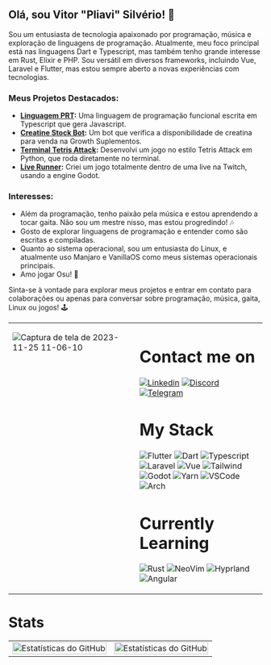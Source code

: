 ## Olá, sou Vitor "Pliavi" Silvério! 👋

Sou um entusiasta de tecnologia apaixonado por programação, música e exploração de linguagens de programação. Atualmente, meu foco principal está nas linguagens Dart e Typescript, mas também tenho grande interesse em Rust, Elixir e PHP. Sou versátil em diversos frameworks, incluindo Vue, Laravel e Flutter, mas estou sempre aberto a novas experiências com tecnologias.

### Meus Projetos Destacados:

- **[Linguagem PRT](https://github.com/Pliavi/Linguagem-PRT):** Uma linguagem de programação funcional escrita em Typescript que gera Javascript.
- **[Creatine Stock Bot](https://github.com/Pliavi/creatine-stock-bot):** Um bot que verifica a disponibilidade de creatina para venda na Growth Suplementos.
- **[Terminal Tetris Attack](https://github.com/Pliavi/tetris-term-attack):** Desenvolvi um jogo no estilo Tetris Attack em Python, que roda diretamente no terminal.
- **[Live Runner](https://github.com/Pliavi/live-runner):** Criei um jogo totalmente dentro de uma live na Twitch, usando a engine Godot.

### Interesses:

- Além da programação, tenho paixão pela música e estou aprendendo a tocar gaita. Não sou um mestre nisso, mas estou progredindo! 🎶
- Gosto de explorar linguagens de programação e entender como são escritas e compiladas.
- Quanto ao sistema operacional, sou um entusiasta do Linux, e atualmente uso Manjaro e VanillaOS como meus sistemas operacionais principais.
- Amo jogar Osu! 🥁

Sinta-se à vontade para explorar meus projetos e entrar em contato para colaborações ou apenas para conversar sobre programação, música, gaita, Linux ou jogos! 🕹️

<table style="width: 100%; border: 0">
  <tr style="border: 0;">

  <td style="width: 50%;border:0; vertical-align: top">

![Captura de tela de 2023-11-25 11-06-10](https://github.com/Pliavi/Pliavi/assets/5985423/32e0ca1c-e0eb-4f03-95fd-58eb6f708c40)


  </td>

  <td style="width: 50%;border:0">

# Contact me on

[![Linkedin](https://img.shields.io/badge/Linkedin-0077B5?logo=Linkedin&logoColor=white)](https://www.linkedin.com/in/pliavi)
[![Discord](https://img.shields.io/badge/Discord-7289DA?logo=Discord&logoColor=white)](https://discord.com/users/235088799074441472)
[![Telegram](https://img.shields.io/badge/Telegram-26A5E4?logo=Telegram&logoColor=white)](https://t.me/Pliavi)

# My Stack

![Flutter](https://img.shields.io/badge/Flutter-02569B?logo=Flutter&logoColor=white)
![Dart](https://img.shields.io/badge/Dart-0175C2?logo=Dart&logoColor=white)
![Typescript](https://img.shields.io/badge/Typescript-3178C6?logo=Typescript&logoColor=white)
![Laravel](https://img.shields.io/badge/Laravel-FF2D20?logo=Laravel&logoColor=white)
![Vue](https://img.shields.io/badge/Vue-4FC08D?logo=Vue.js&logoColor=white)
![Tailwind](https://img.shields.io/badge/Tailwind-38B2AC?logo=Tailwind%20CSS&logoColor=white)
![Godot](https://img.shields.io/badge/Godot-478CBF?logo=Godot%20Engine&logoColor=white)
![Yarn](https://img.shields.io/badge/Yarn-2C8EBB?logo=Yarn&logoColor=white)
![VSCode](https://img.shields.io/badge/VSCode-007ACC?logo=Visual%20Studio%20Code&logoColor=white)
![Arch](https://img.shields.io/badge/Arch-1793D1?logo=Arch%20Linux&logoColor=white)

# Currently Learning

![Rust](https://img.shields.io/badge/Rust-000000?logo=Rust&logoColor=white)
![NeoVim](https://img.shields.io/badge/NeoVim-57A143?logo=Neovim&logoColor=white)
![Hyprland](https://img.shields.io/badge/Hyprland-1a1a2e?logo=Drupal&logoColor=white)
![Angular](https://img.shields.io/badge/Angular-DD0031?logo=Angular&logoColor=white)

  </td>

</tr>
</table>

# Stats

<table>
  <tr>
    <td>
      <img src="https://github-readme-stats.vercel.app/api?username=Pliavi&show_icons=true&theme=dark" alt="Estatísticas do GitHub" style="width: 100%;">
    </td>
    <td>
      <img src="https://github-readme-stats.vercel.app/api/top-langs/?username=Pliavi&layout=compact&theme=dark" alt="Estatísticas do GitHub" style="width: 100%; heigth: 100%">
    </td>
  </tr>
</table>
